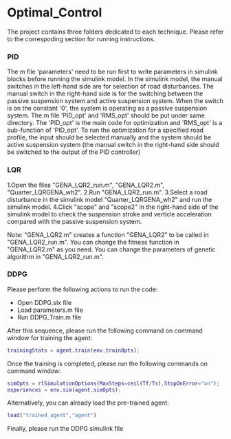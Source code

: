 # Optimal_Control

The project contains three folders dedicated to each technique. Please refer to the correspoding section for running instructions.

### PID 
The m file 'parameters' need to be run first to write parameters in simulink blocks before running the simulink model.
In the simulink model, the manual switches in the left-hand side are for selection of road disturbances. The manual switch in the right-hand 
side is for the switching between the passive suspension system and active suspension system. When the switch is on the constant '0', the system
is operating as a passive suspension system.
The m file 'PID_opt' and 'RMS_opt' should be put under same directory. The 'PID_opt' is the main code for optimization and 'RMS_opt' is a sub-function
of 'PID_opt'. To run the optimization for a specified road profile, the input should be selected manually and the system should be active suspension
system (the manual switch in the right-hand side should be switched to the output of the PID controller)

### LQR

1.Open the files "GENA_LQR2_run.m", "GENA_LQR2.m", "Quarter_LQRGENA_wh2".
2.Run "GENA_LQR2_run.m".
3.Select a road disturbance in the simulink model "Quarter_LQRGENA_wh2" and run the simulink model.
4.Click "scope" and "scope2" in the right-hand side of the simulink model to check the suspension stroke and verticle acceleration compared with the passive suspension system.

Note:
"GENA_LQR2.m" creates a function "GENA_LQR2" to be called in "GENA_LQR2_run.m".
You can change the fitness function in "GENA_LQR2.m" as you need.
You can change the parameters of genetic algorithm in "GENA_LQR2_run.m".

### DDPG
Please perform the following actions to run the code:
- Open DDPG.slx file
- Load parameters.m file
- Run DDPG_Train.m file

After this sequence, please run the following command on command window for training the agent:
```Matlab
trainingStats = agent.train(env,trainOpts);
```

Once the training is completed, please run the following commands on command window:
```Matlab
simOpts = rlSimulationOptions(MaxSteps=ceil(Tf/Ts),StopOnError="on");
experiences = env.sim(agent,simOpts);
```

Alternatively, you can already load the pre-trained agent:
```Matlab
load("trained_agent","agent")
```

Finally, please run the DDPG simulink file
